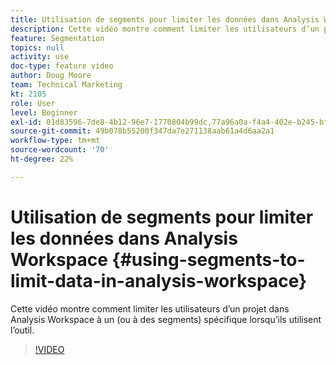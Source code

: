 ```yaml
---
title: Utilisation de segments pour limiter les données dans Analysis Workspace
description: Cette vidéo montre comment limiter les utilisateurs d’un projet dans Analysis Workspace à un (ou à des segments) spécifique lorsqu’ils utilisent l’outil.
feature: Segmentation
topics: null
activity: use
doc-type: feature video
author: Doug Moore
team: Technical Marketing
kt: 2105
role: User
level: Beginner
exl-id: 01d83596-7de8-4b12-96e7-1770804b99dc,77a96a0a-f4a4-402e-b245-bfb83622a7e7
source-git-commit: 49b078b55200f347da7e271138aab61a4d6aa2a1
workflow-type: tm+mt
source-wordcount: '70'
ht-degree: 22%

---
```


# Utilisation de segments pour limiter les données dans Analysis Workspace {#using-segments-to-limit-data-in-analysis-workspace}

Cette vidéo montre comment limiter les utilisateurs d’un projet dans Analysis Workspace à un (ou à des segments) spécifique lorsqu’ils utilisent l’outil.

>[!VIDEO](https://video.tv.adobe.com/v/24038/?quality=12)
